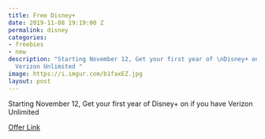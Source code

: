 ```yaml
---
title: Free Disney+
date: 2019-11-08 19:19:00 Z
permalink: disney
categories:
- freebies
- new
description: "Starting November 12, Get your first year of \nDisney+ on if you have
  Verizon Unlimited "
image: https://i.imgur.com/b1faxEZ.jpg
layout: post
---
```


Starting November 12, Get your first year of 
Disney+ on if you have Verizon Unlimited 

[Offer Link](https://www.verizonwireless.com/solutions-and-services/disneyplus/?AID=11552181&vendorid=CJM&PUBID=9020176&cjevent=ff62b275023611ea827601800a24060e)